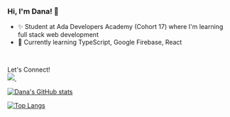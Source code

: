 ### Hi, I'm Dana! 👋  

- ✨ Student at Ada Developers Academy (Cohort 17) where I'm learning full stack web development 
- 🌱 Currently learning TypeScript, Google Firebase, React

<br/>

Let's Connect! <br/>
<a href="https://www.linkedin.com/in/rochadana/">
    <img src="https://img.shields.io/badge/linkedin-%230077B5.svg?&style=for-the-badge&logo=linkedin&logoColor=white" />
</a>&nbsp;&nbsp;


[![Dana's GitHub stats](https://github-readme-stats.vercel.app/api?username=dana-rocha&include_all_commits=true&count_private=true&theme=cobalt&show_icons=true&hide=issues)](https://github.com/anuraghazra/github-readme-stats)

[![Top Langs](https://github-readme-stats.vercel.app/api/top-langs/?username=dana-rocha&hide=jupyter%20notebook&layout=compact)](https://github.com/anuraghazra/github-readme-stats) 
